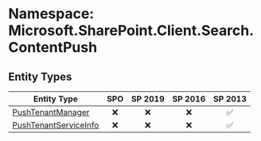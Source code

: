 # Namespace: Microsoft.SharePoint.Client.Search.ContentPush

## Entity Types

Entity Type | SPO | SP 2019 | SP 2016 | SP 2013
----------|:---:|:-------:|:-------:|:-------:
[PushTenantManager](./EntityTypes/PushTenantManager.md) | ❌ | ❌ | ❌ | ✅
[PushTenantServiceInfo](./EntityTypes/PushTenantServiceInfo.md) | ❌ | ❌ | ❌ | ✅